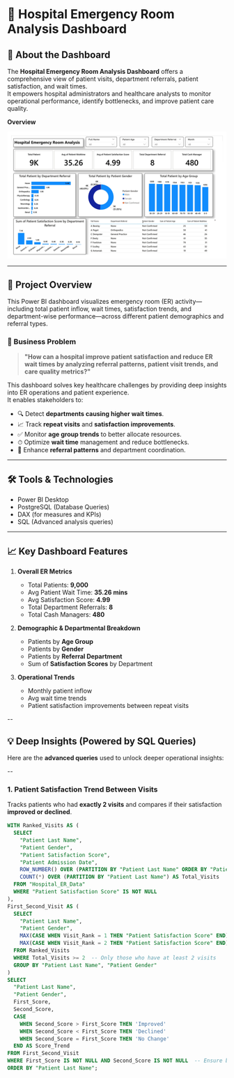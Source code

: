 # 🏥 Hospital Emergency Room Analysis Dashboard

## 🧠 About the Dashboard
The **Hospital Emergency Room Analysis Dashboard** offers a comprehensive view of patient visits, department referrals, patient satisfaction, and wait times.  
It empowers hospital administrators and healthcare analysts to monitor operational performance, identify bottlenecks, and improve patient care quality.

**Overview**

![DASHBOARD](Hospital_Emergency_Room_Analysis_page-0001.jpg)

---

## 📌 Project Overview
This Power BI dashboard visualizes emergency room (ER) activity—including total patient inflow, wait times, satisfaction trends, and department-wise performance—across different patient demographics and referral types.

### 💼 Business Problem

> **"How can a hospital improve patient satisfaction and reduce ER wait times by analyzing referral patterns, patient visit trends, and care quality metrics?"**

This dashboard solves key healthcare challenges by providing deep insights into ER operations and patient experience.  
It enables stakeholders to:

- 🔍 Detect **departments causing higher wait times**.
- 📈 Track **repeat visits** and **satisfaction improvements**.
- ✅ Monitor **age group trends** to better allocate resources.
- ⏱ Optimize **wait time** management and reduce bottlenecks.
- 🎯 Enhance **referral patterns** and department coordination.

---

## 🛠️ Tools & Technologies
- Power BI Desktop
- PostgreSQL (Database Queries)
- DAX (for measures and KPIs)
- SQL (Advanced analysis queries)

---

## 📈 Key Dashboard Features

1. **Overall ER Metrics**
   - Total Patients: **9,000**
   - Avg Patient Wait Time: **35.26 mins**
   - Avg Satisfaction Score: **4.99**
   - Total Department Referrals: **8**
   - Total Cash Managers: **480**

2. **Demographic & Departmental Breakdown**
   - Patients by **Age Group**
   - Patients by **Gender**
   - Patients by **Referral Department**
   - Sum of **Satisfaction Scores** by Department

3. **Operational Trends**
   - Monthly patient inflow
   - Avg wait time trends
   - Patient satisfaction improvements between repeat visits

--

## 💡 Deep Insights (Powered by SQL Queries)

Here are the **advanced queries** used to unlock deeper operational insights:

--

### 1. Patient Satisfaction Trend Between Visits

Tracks patients who had **exactly 2 visits** and compares if their satisfaction **improved or declined**.

```sql
WITH Ranked_Visits AS (
  SELECT 
    "Patient Last Name",
    "Patient Gender",
    "Patient Satisfaction Score",
    "Patient Admission Date",
    ROW_NUMBER() OVER (PARTITION BY "Patient Last Name" ORDER BY "Patient Admission Date") AS Visit_Rank,
    COUNT(*) OVER (PARTITION BY "Patient Last Name") AS Total_Visits
  FROM "Hospital_ER_Data"
  WHERE "Patient Satisfaction Score" IS NOT NULL
),
First_Second_Visit AS (
  SELECT 
    "Patient Last Name",
    "Patient Gender",
    MAX(CASE WHEN Visit_Rank = 1 THEN "Patient Satisfaction Score" END) AS First_Score,
    MAX(CASE WHEN Visit_Rank = 2 THEN "Patient Satisfaction Score" END) AS Second_Score
  FROM Ranked_Visits
  WHERE Total_Visits >= 2  -- Only those who have at least 2 visits
  GROUP BY "Patient Last Name", "Patient Gender"
)
SELECT 
  "Patient Last Name",
  "Patient Gender",
  First_Score,
  Second_Score,
  CASE 
    WHEN Second_Score > First_Score THEN 'Improved'
    WHEN Second_Score < First_Score THEN 'Declined'
    WHEN Second_Score = First_Score THEN 'No Change'
  END AS Score_Trend
FROM First_Second_Visit
WHERE First_Score IS NOT NULL AND Second_Score IS NOT NULL  -- Ensure both scores exist
ORDER BY "Patient Last Name"; 

